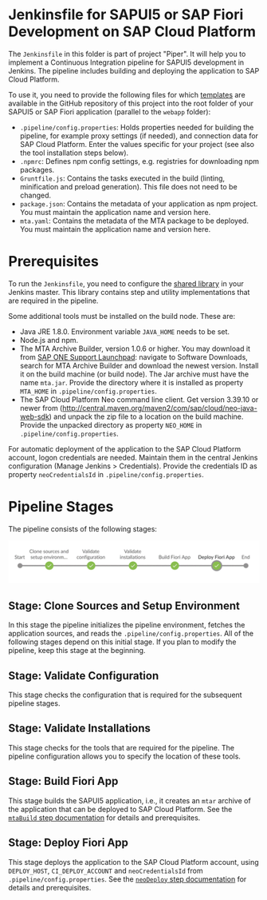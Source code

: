 # Jenkinsfile for SAPUI5 or SAP Fiori Development on SAP Cloud Platform

The `Jenkinsfile` in this folder is part of project "Piper". It will help you to implement a Continuous Integration pipeline for SAPUI5 development in Jenkins. The pipeline includes building and deploying the application to SAP Cloud Platform.

To use it, you need to provide the following files for which [templates][piper-pipelines-fiori] are available in the GitHub repository of this project into the root folder of your SAPUI5 or SAP Fiori application (parallel to the `webapp` folder):

* `.pipeline/config.properties`: Holds properties needed for building the pipeline, for example proxy settings (if needed), and connection data for SAP Cloud Platform. Enter the values specific for your project (see also the tool installation steps below).
* `.npmrc`: Defines npm config settings, e.g. registries for downloading npm packages.
* `Gruntfile.js`: Contains the tasks executed in the build (linting, minification and preload generation). This file does not need to be changed.
* `package.json`: Contains the metadata of your application as npm project. You must maintain the application name and version here.
* `mta.yaml`: Contains the metadata of the MTA package to be deployed. You must maintain the application name and version here.

# Prerequisites

To run the `Jenkinsfile`, you need to configure the [shared library](http://github.com/SAP/jenkins-library) in your Jenkins master. This library contains step and utility implementations that are required in the pipeline.

Some additional tools must be installed on the build node. These are:

* Java JRE 1.8.0. Environment variable `JAVA_HOME` needs to be set.
* Node.js and npm.
* The MTA Archive Builder, version 1.0.6 or higher. You may download it from [SAP ONE Support Launchpad](https://launchpad.support.sap.com/): navigate to Software Downloads, search for MTA Archive Builder and download the newest version. Install it on the build machine (or build node). The Jar archive must have the name `mta.jar`. Provide the directory where it is installed as property `MTA_HOME` in `.pipeline/config.properties`.
* The SAP Cloud Platform Neo command line client. Get version 3.39.10 or newer from (http://central.maven.org/maven2/com/sap/cloud/neo-java-web-sdk) and unpack the zip file to a location on the build machine. Provide the unpacked directory as property `NEO_HOME` in `.pipeline/config.properties`.

For automatic deployment of the application to the SAP Cloud Platform account, logon credentials are needed. Maintain them in the central Jenkins configuration (Manage Jenkins > Credentials). Provide the credentials ID as property `neoCredentialsId` in `.pipeline/config.properties`.

# Pipeline Stages

The pipeline consists of the following stages:

![Pipeline Stages](images/stages.gif)


## Stage: Clone Sources and Setup Environment

In this stage the pipeline initializes the pipeline environment, fetches the application sources, and reads the `.pipeline/config.properties`. All of the following stages depend on this initial stage. If you plan to modify the pipeline, keep this stage at the beginning.


## Stage: Validate Configuration

This stage checks the configuration that is required for the subsequent pipeline stages.


## Stage: Validate Installations

This stage checks for the tools that are required for the pipeline. The pipeline configuration allows you to specify the location of these tools.


## Stage: Build Fiori App
This stage builds the SAPUI5 application, i.e., it creates an `mtar` archive of the application that can be deployed to SAP Cloud Platform. See the [`mtaBuild` step documentation][piper-library-step-mtabuild] for details and prerequisites. 


## Stage: Deploy Fiori App
This stage deploys the application to the SAP Cloud Platform account, using `DEPLOY_HOST`, `CI_DEPLOY_ACCOUNT` and `neoCredentialsId` from `.pipeline/config.properties`. See the [`neoDeploy` step documentation][piper-library-step-neodeploy] for details and prerequisites.

[piper-pipelines]: https://github.com/SAP/jenkins-pipelines   
[piper-pipelines-fiori]: https://github.com/SAP/jenkins-pipelines/tree/master/pipelines/ui5-sap-cp
[piper-library-step-mtabuild]: https://sap.github.io/jenkins-library/steps/mtaBuild
[piper-library-step-neodeploy]: https://sap.github.io/jenkins-library/steps/neoDeploy/
